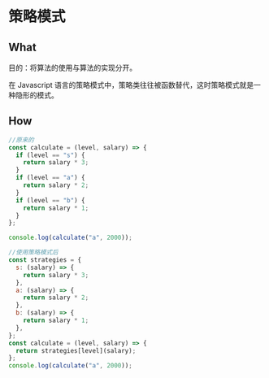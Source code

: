 # 策略模式

## What

目的：将算法的使用与算法的实现分开。

在 Javascript 语言的策略模式中，策略类往往被函数替代，这时策略模式就是一种隐形的模式。

## How

```javascript
//原来的
const calculate = (level, salary) => {
  if (level == "s") {
    return salary * 3;
  }
  if (level == "a") {
    return salary * 2;
  }
  if (level == "b") {
    return salary * 1;
  }
};

console.log(calculate("a", 2000));
```

```javascript
//使用策略模式后
const strategies = {
  s: (salary) => {
    return salary * 3;
  },
  a: (salary) => {
    return salary * 2;
  },
  b: (salary) => {
    return salary * 1;
  },
};
const calculate = (level, salary) => {
  return strategies[level](salary);
};
console.log(calculate("a", 2000));
```

